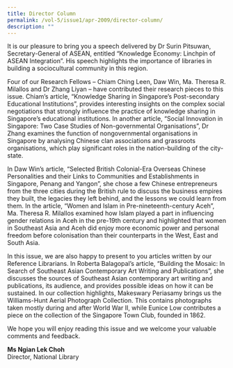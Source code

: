 ```yaml
---
title: Director Column
permalink: /vol-5/issue1/apr-2009/director-column/
description: ""
---
```

It is our pleasure to bring you a speech delivered by Dr Surin Pitsuwan, Secretary-General of ASEAN, entitled “Knowledge Economy: Linchpin of ASEAN Integration”. His speech highlights the importance of libraries in building a sociocultural community in this region.

Four of our Research Fellows – Chiam Ching Leen, Daw Win, Ma. Theresa R. Milallos and Dr Zhang Liyan – have contributed their research pieces to this issue. Chiam’s article, “Knowledge Sharing in Singapore’s Post-secondary Educational Institutions”, provides interesting insights on the complex social negotiations that strongly influence the practice of knowledge sharing in Singapore’s educational institutions. In another article, “Social Innovation in Singapore: Two Case Studies of Non-governmental Organisations”, Dr Zhang examines the function of nongovernmental organisations in Singapore by analysing Chinese clan associations and grassroots organisations, which play significant roles in the nation-building of the city-state.

In Daw Win’s article, “Selected British Colonial-Era Overseas Chinese Personalities and their Links to Communities and Establishments in Singapore, Penang and Yangon”, she chose a few Chinese entrepreneurs from the three cities during the British rule to discuss the business empires they built, the legacies they left behind, and the lessons we could learn from them. In the article, “Women and Islam in Pre-nineteenth-century Aceh”, Ma. Theresa R. Milallos examined how Islam played a part in influencing gender relations in Aceh in the pre-19th century and highlighted that women in Southeast Asia and Aceh did enjoy more economic power and personal freedom before colonisation than their counterparts in the West, East and South Asia.

In this issue, we are also happy to present to you articles written by our Reference Librarians. In Roberta Balagopal’s article, “Building the Mosaic: In Search of Southeast Asian Contemporary Art Writing and Publications”, she discusses the sources of Southeast Asian contemporary art writing and publications, its audience, and provides possible ideas on how it can be sustained. In our collection highlights, Makeswary Periasamy brings us the Williams-Hunt Aerial Photograph Collection. This contains photographs taken mostly during and after World War II, while Eunice Low contributes a piece on the collection of the Singapore Town Club, founded in 1862.

We hope you will enjoy reading this issue and we welcome your valuable comments and feedback.


**Ms Ngian Lek Choh**  
Director, National Library